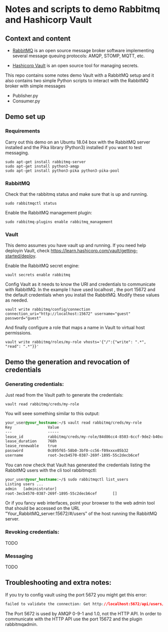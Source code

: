 # Notes and scripts to demo Rabbitmq and Hashicorp Vault 
## Context and content

- [RabbitMQ](https://www.rabbitmq.com/) is an open source message broker software implementing several message queuing protocols: AMQP, STOMP, MQTT, etc.

- [Hashicorp Vault](https://www.vaultproject.io/) is an open source tool for managing secrets.

This repo contains some notes demo Vault with a RabbitMQ setup and it also contains two simple Python scripts to interact with the RabbitMQ broker with simple messages

- Publisher.py
- Consumer.py

## Demo set up

### Requirements

Carry out this demo on an Ubuntu 18.04 box with the RabbitMQ server installed and the Pika library (Python3) installed if you want to test messaging.

```
sudo apt-get install rabbitmq-server
sudo apt-get install python3-amqp 
sudo apt-get install python3-pika python3-pika-pool
```

### RabbitMQ

Check that the rabbitmq status and make sure that is up and running.

```
sudo rabbitmqctl status
```

Enable the RabbitMQ management plugin:

```
sudo rabbitmq-plugins enable rabbitmq_management
```

### Vault

This demo assumes you have vault up and running. If you need help deployin Vault, check https://learn.hashicorp.com/vault/getting-started/deploy.

Enable the RabbitMQ secret engine:

```
vault secrets enable rabbitmq
```

Config Vault as it needs to know the URI and credentials to communicate with RabbitMQ. In the example I have used localhost , the port 15672 and the default credentials when you install the RabbitMQ. Modify these values as needed.

```
vault write rabbitmq/config/connection connection_uri="http://localhost:15672" username="guest" password="guest"
```

And finally configure a role that maps a name in Vault to virtual host permissions.

```
vault write rabbitmq/roles/my-role vhosts='{"/":{"write": ".*", "read": ".*"}}'
```

## Demo the generation and revocation of credentials

### Generating credentials:

Just read from the Vault path to generate the credentials:

```
vault read rabbitmq/creds/my-role
```

You will seee something similar to this output:

```css
your_user@your_hostname:~/$ vault read rabbitmq/creds/my-role
Key                Value
---                -----
lease_id           rabbitmq/creds/my-role/84d86cc4-8503-6ccf-9de2-b40xxxxedbfe
lease_duration     768h
lease_renewable    true
password           0c895f65-58b0-3bf0-cc56-f09xxxx05b32
username           root-3ecb4570-0387-269f-1895-55c2decb6cef 
```

You can now check that Vault has generated the credentials listing the RabbitMQ users with the cli tool rabbitmqctl:

```css
your_user@your_hostname:~/$ sudo rabbitmqctl list_users
Listing users ...
admin	[administrator]
root-3ecb4570-0387-269f-1895-55c2decb6cef       []
```
Or if you fancy web interfaces, point your browser to the web admin tool that should be accessed on the URL "Your_RabbitMQ_server:15672/#/users" of the host running the RabbitMQ server.

### Revoking credentials:

TODO

### Messaging

TODO

## Troubleshooting and extra notes:

If you try to config vault using the port 5672 you might get this error:

```css
failed to validate the connection: Get http://localhost:5672/api/users/: net/http: HTTP/1.x transport connection broken: malformed HTTP response "AMQP\x00\x00\t\x01"
```

The Port 5672 is used by AMQP 0-9-1 and 1.0, not the HTTP API. In order to communicate with the HTTP API use the port 15672 and the plugin rabbitmqadmin.
